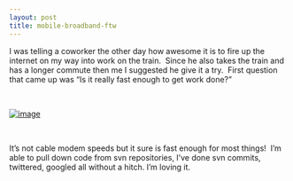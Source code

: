 ```yaml
---
layout: post
title: mobile-broadband-ftw
---
```

I was telling a coworker the other day how awesome it is to fire up the
internet on my way into work on the train.  Since he also takes the
train and has a longer commute then me I suggested he give it a try. 
First question that came up was “Is it really fast enough to get work
done?”

 

[![image](http://ryanrinaldi.com/files/media/image/WindowsLiveWriter/MobilebroadbandFTW_7B79/image_thumb.png "image")](http://ryanrinaldi.com/files/media/image/WindowsLiveWriter/MobilebroadbandFTW_7B79/image_2.png)

 

It’s not cable modem speeds but it sure is fast enough for most things! 
I’m able to pull down code from svn repositories, I’ve done svn commits,
twittered, googled all without a hitch. I’m loving it.
